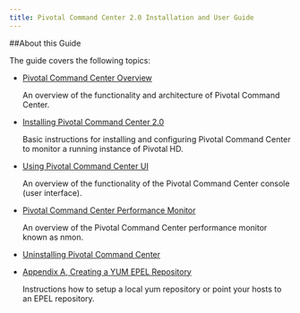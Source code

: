 ```yaml
---
title: Pivotal Command Center 2.0 Installation and User Guide
---
```


##About this Guide


The guide covers the following topics:

* [Pivotal Command Center Overview](command-center/overview.html)

  An overview of the functionality and architecture of Pivotal Command Center.

* [Installing Pivotal Command Center 2.0](command-center/pivotal-commandcenter-performance.html)

  Basic instructions for installing and configuring Pivotal Command Center to monitor a running instance 
  of Pivotal HD.

* [Using Pivotal Command Center UI](command-center/using-pivotal-commandcenter-ui.html)

  An overview of the functionality of the Pivotal Command Center console (user interface).

* [Pivotal Command Center Performance Monitor](command-center/pivotal-commandcenter-performance.html)

  An overview of the Pivotal Command Center performance monitor known as nmon.

* [Uninstalling Pivotal Command Center](command-center/uninstalling-pivotal-commandcenter.html)

* [Appendix A, Creating a YUM EPEL Repository](command-center/appendix.html)

  Instructions how to setup a local yum repository or point your hosts to an EPEL repository.

